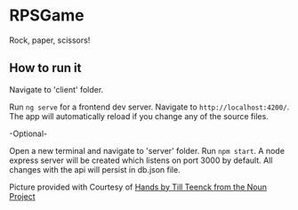 # RPSGame

Rock, paper, scissors!  

## How to run it

Navigate to 'client' folder.

Run `ng serve` for a frontend dev server.
Navigate to `http://localhost:4200/`. 
The app will automatically reload if you change any of the source files.

-Optional-

Open a new terminal and navigate to 'server' folder.
Run `npm start`. A node express server will be created which listens on port 3000 by default.
All changes with the api will persist in db.json file.

Picture provided with Courtesy of [Hands by Till Teenck from the Noun Project](https://thenounproject.com/tillt/collection/hands/?i=341560)
